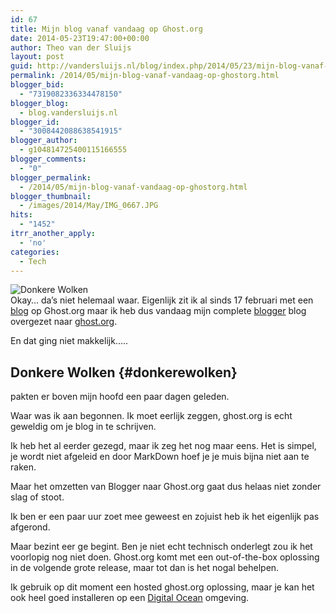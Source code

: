 ```yaml
---
id: 67
title: Mijn blog vanaf vandaag op Ghost.org
date: 2014-05-23T19:47:00+00:00
author: Theo van der Sluijs
layout: post
guid: http://vandersluijs.nl/blog/index.php/2014/05/23/mijn-blog-vanaf-vandaag-op-ghostorg/
permalink: /2014/05/mijn-blog-vanaf-vandaag-op-ghostorg.html
blogger_bid:
  - "7319082336334478150"
blogger_blog:
  - blog.vandersluijs.nl
blogger_id:
  - "3008442088638541915"
blogger_author:
  - g104814725400115166555
blogger_comments:
  - "0"
blogger_permalink:
  - /2014/05/mijn-blog-vanaf-vandaag-op-ghostorg.html
blogger_thumbnail:
  - /images/2014/May/IMG_0667.JPG
hits:
  - "1452"
itrr_another_apply:
  - 'no'
categories:
  - Tech
---
```

![Donkere Wolken](https://vandersluijs.resultants-e/2014/May/IMG_0667.JPG)  
Okay&#8230; da&#8217;s niet helemaal waar. Eigenlijk zit ik al sinds 17 februari met een [blog](http://itheo.nl) op Ghost.org maar ik heb dus vandaag mijn complete [blogger](http://www.blogger.com) blog overgezet naar [ghost.org](http://www.ghost.org). 

En dat ging niet makkelijk&#8230;.. 

## Donkere Wolken {#donkerewolken}

pakten er boven mijn hoofd een paar dagen geleden.

Waar was ik aan begonnen. Ik moet eerlijk zeggen, ghost.org is echt geweldig om je blog in te schrijven.

Ik heb het al eerder gezegd, maar ik zeg het nog maar eens. Het is simpel, je wordt niet afgeleid en door MarkDown hoef je je muis bijna niet aan te raken.

Maar het omzetten van Blogger naar Ghost.org gaat dus helaas niet zonder slag of stoot.

Ik ben er een paar uur zoet mee geweest en zojuist heb ik het eigenlijk pas afgerond.

Maar bezint eer ge begint. Ben je niet echt technisch onderlegt zou ik het voorlopig nog niet doen. Ghost.org komt met een out-of-the-box oplossing in de volgende grote release, maar tot dan is het nogal behelpen.

Ik gebruik op dit moment een hosted ghost.org oplossing, maar je kan het ook heel goed installeren op een [Digital Ocean](https://www.digitalocean.com/?refcode=38909179d2dc) omgeving.